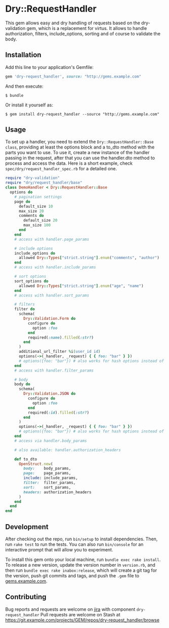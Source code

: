 # Dry::RequestHandler

This gem allows easy and dry handling of requests based on the dry-validation gem, which is a replacement for virtus. It allows to handle authorization, filters, include_options, sorting and of course to validate the body.

## Installation

Add this line to your application's Gemfile:

```ruby
gem 'dry-request_handler', source: "http://gems.example.com"
```

And then execute:

    $ bundle

Or install it yourself as:

    $ gem install dry-request_handler --source "http://gems.example.com"

## Usage

To set up a handler, you need to extend the `Dry::RequestHandler::Base class`, providing at least the options block and a to_dto method with the parts you want to use.
To use it, create a new instance of the handler passing in the request, after that you can use the handler.dto method to process and access the data.
Here is a short example, check `spec/dry/request_handler_spec.rb` for a detailed one.
```ruby
require "dry-validation"
require "dry/request_handler/base"
class DemoHandler < Dry::RequestHandler::Base
  options do
    # pagination settings
    page do
      default_size 10
      max_size 20
      comments do
        default_size 20
        max_size 100
      end
    end
    # access with handler.page_params

    # include options
    include_options do
      allowed Dry::Types["strict.string"].enum("comments", "author")
    end
    # access with handler.include_params

    # sort options
    sort_options do
      allowed Dry::Types["strict.string"].enum("age", "name")
    end
    # access with handler.sort_params

    # filters
    filter do
      schema(
        Dry::Validation.Form do
          configure do
            option :foo
          end
          required(:name).filled(:str?)
        end
      )
      additional_url_filter %i(user_id id)
      options(->(_handler, _request) { { foo: "bar" } })
      # options({foo: "bar"}) # also works for hash options instead of procs
    end
    # access with handler.filter_params

    # body
    body do
      schema(
        Dry::Validation.JSON do
          configure do
            option :foo
          end
          required(:id).filled(:str?)
        end
      )
      options(->(_handler, _request) { { foo: "bar" } })
      # options({foo: "bar"}) # also works for hash options instead of procs
    end
    # access via handler.body_params

    # also available: handler.authorization_headers

    def to_dto
      OpenStruct.new(
        body:    body_params,
        page:    page_params,
        include: include_params,
        filter:  filter_params,
        sort:    sort_params,
        headers: authorization_headers
      )
    end
  end
end
```


## Development

After checking out the repo, run `bin/setup` to install dependencies. Then, run `rake test` to run the tests. You can also run `bin/console` for an interactive prompt that will allow you to experiment.

To install this gem onto your local machine, run `bundle exec rake install`. To release a new version, update the version number in `version.rb`, and then run `bundle exec rake inabox:release`, which will create a git tag for the version, push git commits and tags, and push the `.gem` file to [gems.example.com](http://gems.example.com).

## Contributing

Bug reports and requests are welcome on [jira](https://issues.example.com/projects/RBGEM/issues) with component `dry-request_handler`
Pull requests are welcome on Stash at https://git.example.com/projects/GEM/repos/dry-request_handler/browse

